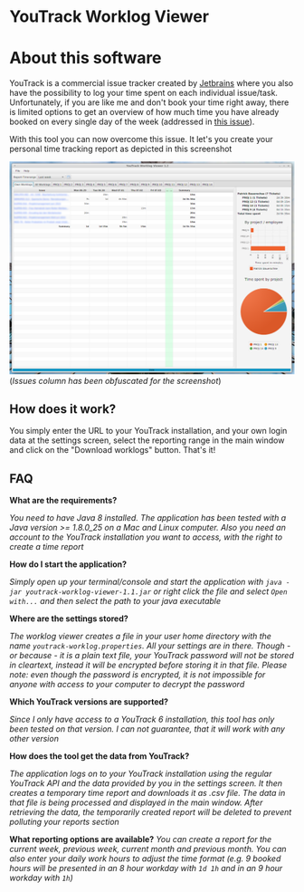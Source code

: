 YouTrack Worklog Viewer
=======================

# About this software
YouTrack is a commercial issue tracker created by [Jetbrains](https://www.jetbrains.com/youtrack/) where you also have the possibility to log your time spent on each individual issue/task. Unfortunately, if you are like me and don't book your time right away, there is limited options to get an overview of how much time you have already booked on every single day of the week (addressed in [this issue](https://youtrack.jetbrains.com/issue/JT-29224)).

With this tool you can now overcome this issue. It let's you create your personal time tracking report as depicted in this screenshot

![Screenshot of the report](https://raw.githubusercontent.com/pbauerochse/youtrack-worklog-viewer/master/screenshot.png) (*Issues column has been obfuscated for the screenshot*)

## How does it work?
You simply enter the URL to your YouTrack installation, and your own login data at the settings screen, select the reporting range in the main window and click on the "Download worklogs" button. That's it!

## FAQ

**What are the requirements?**

*You need to have Java 8 installed. The application has been tested with a Java version >= 1.8.0_25 on a Mac and Linux computer. Also you need an account to the YouTrack installation you want to access, with the right to create a time report*

**How do I start the application?**

*Simply open up your terminal/console and start the application with `java -jar youtrack-worklog-viewer-1.1.jar` or right click the file and select `Open with...` and then select the path to your java executable*

**Where are the settings stored?**

*The worklog viewer creates a file in your user home directory with the name `youtrack-worklog.properties`. All your settings are in there. Though - or because - it is a plain text file, your YouTrack password will not be stored in cleartext, instead it will be encrypted before storing it in that file. Please note: even though the password is encrypted, it is not impossible for anyone with access to your computer to decrypt the password*

**Which YouTrack versions are supported?**

*Since I only have access to a YouTrack 6 installation, this tool has only been tested on that version. I can not guarantee, that it will work with any other version*

**How does the tool get the data from YouTrack?**

*The application logs on to your YouTrack installation using the regular YouTrack API and the data provided by you in the settings screen. It then creates a temporary time report and downloads it as .csv file. The data in that file is being processed and displayed in the main window. After retrieving the data, the temporarily created report will be deleted to prevent polluting your reports section*

**What reporting options are available?**
*You can create a report for the current week, previous week, current month and previous month. You can also enter your daily work hours to adjust the time format (e.g. 9 booked hours will be presented in an 8 hour workday with `1d 1h` and in an 9 hour workday with `1h`)*  
